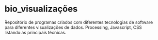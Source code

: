 bio_visualizações
=================

Repositório de programas criados com diferentes tecnologias de software 
para diferentes visualizações de dados. 
Processing, Javascript, CSS listando as principais técnicas.
